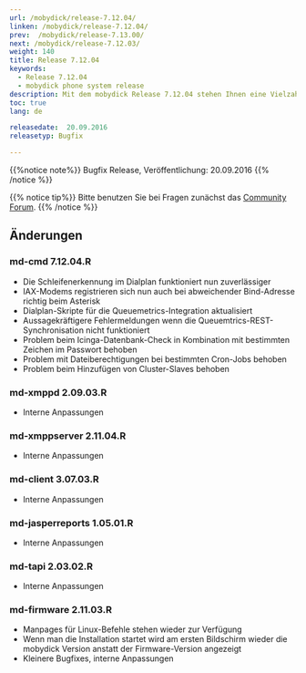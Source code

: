 ```yaml
---
url: /mobydick/release-7.12.04/
linken: /mobydick/release-7.12.04/
prev:  /mobydick/release-7.13.00/
next: /mobydick/release-7.12.03/
weight: 140
title: Release 7.12.04
keywords:
  - Release 7.12.04
  - mobydick phone system release
description: Mit dem mobydick Release 7.12.04 stehen Ihnen eine Vielzahl an neuen Funtionen zur Verfügung.
toc: true
lang: de

releasedate:  20.09.2016
releasetyp: Bugfix

---
```


{{%notice note%}}
Bugfix Release, Veröffentlichung: 20.09.2016
{{% /notice %}}

{{% notice tip%}}
Bitte benutzen Sie bei Fragen zunächst das [Community Forum](http://community.pascom.net/forum.php "Zu unserem Forum").
{{% /notice %}}

## Änderungen

### md-cmd 7.12.04.R

* Die Schleifenerkennung im Dialplan funktioniert nun zuverlässiger
* IAX-Modems registrieren sich nun auch bei abweichender Bind-Adresse richtig beim Asterisk
* Dialplan-Skripte für die Queuemetrics-Integration aktualisiert
* Aussagekräftigere Fehlermeldungen wenn die Queuemtrics-REST-Synchronisation nicht funktioniert
* Problem beim Icinga-Datenbank-Check in Kombination mit bestimmten Zeichen im Passwort behoben
* Problem mit Dateiberechtigungen bei bestimmten Cron-Jobs behoben
* Problem beim Hinzufügen von Cluster-Slaves behoben

###  md-xmppd 2.09.03.R

* Interne Anpassungen

###  md-xmppserver 2.11.04.R

* Interne Anpassungen

###  md-client 3.07.03.R

* Interne Anpassungen

###  md-jasperreports 1.05.01.R

* Interne Anpassungen

### md-tapi 2.03.02.R

* Interne Anpassungen

### md-firmware 2.11.03.R

* Manpages für Linux-Befehle stehen wieder zur Verfügung
* Wenn man die Installation startet wird am ersten Bildschirm wieder die mobydick Version anstatt der Firmware-Version angezeigt
* Kleinere Bugfixes, interne Anpassungen